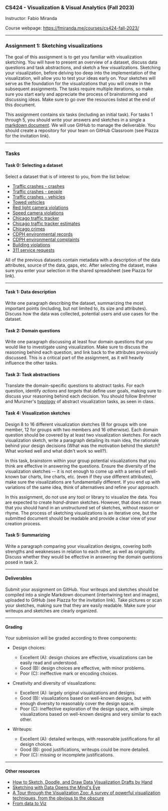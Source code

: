 ### CS424 - Visualization & Visual Analytics (Fall 2023)

Instructor: Fabio Miranda

Course webpage: https://fmiranda.me/courses/cs424-fall-2023/

---

### Assignment 1: Sketching visualizations

The goal of this assignment is to get you familiar with visualization sketching. You will have to present an overview of a dataset, discuss data questions and task abstractions, and sketch a few visualizations. Sketching your visualization, before delving too deep into the implementation of the visualization, will allow you to test your ideas early on. Your sketches will serve as the foundation for the visualizations that you will create in the subsequent assignments. The tasks require multiple iterations, so make sure you start early and appreciate the process of brainstorming and discussing ideas. Make sure to go over the resources listed at the end of this document.

This assignment contains six tasks (including an initial task). For tasks 1 through 5, you should write your answers and sketches in a single a [markdown document](https://www.markdownguide.org/getting-started/). We will use GitHub to manage the deliverable. You should create a repository for your team on GitHub Classroom (see Piazza for the invitation link).

---

### Tasks

#### Task 0: Selecting a dataset

Select a dataset that is of interest to you, from the list below:

* [Traffic crashes - crashes](https://data.cityofchicago.org/Transportation/Traffic-Crashes-Crashes/85ca-t3if)
* [Traffic crashes - people](https://data.cityofchicago.org/Transportation/Traffic-Crashes-People/u6pd-qa9d)
* [Traffic crashes - vehicles](https://data.cityofchicago.org/Transportation/Traffic-Crashes-Vehicles/68nd-jvt3)
* [Towed vehicles](https://data.cityofchicago.org/Transportation/Towed-Vehicles/ygr5-vcbg)
* [Red light camera violations](https://data.cityofchicago.org/Transportation/Red-Light-Camera-Violations/spqx-js37)
* [Speed camera violations](https://data.cityofchicago.org/Transportation/Speed-Camera-Violations/hhkd-xvj4)
* [Chicago traffic tracker](https://data.cityofchicago.org/Transportation/Chicago-Traffic-Tracker-Historical-Congestion-Esti/sxs8-h27x)
* [Chicago traffic tracker estimates](https://data.cityofchicago.org/Transportation/Chicago-Traffic-Tracker-Congestion-Estimates-by-Se/n4j6-wkkf)
* [Chicago crimes](https://data.cityofchicago.org/Public-Safety/Crimes-2001-to-Present/ijzp-q8t2)
* [CDPH environmental records](https://data.cityofchicago.org/Environment-Sustainable-Development/CDPH-Environmental-Records-Lookup-Table/a9u4-3dwb)
* [CDPH environmental complaints](https://data.cityofchicago.org/Environment-Sustainable-Development/CDPH-Environmental-Complaints/fypr-ksnz)
* [Building violations](https://data.cityofchicago.org/Buildings/Building-Violations/22u3-xenr)
* [311 service requests](https://data.cityofchicago.org/Service-Requests/311-Service-Requests/v6vf-nfxy)

All of the previous datasets contain metadata with a description of the data attributes, source of the data, gaps, etc. After selecting the dataset, make sure you enter your selection in the shared spreadsheet (see Piazza for link).

---

#### Task 1: Data description

Write one paragraph describing the dataset, summarizing the most important points (including, but not limited to, its size and attributes). Discuss how the data was collected, potential users and use cases for the dataset.

#### Task 2: Domain questions

Write one paragraph discussing at least four domain questions that you would like to investigate using visualization. Make sure to discuss the reasoning behind each question, and link back to the attributes previously discussed. This is a critical part of the assignment, as it will heavily influence the other tasks.

#### Task 3: Task abstractions

Translate the domain-specific questions to abstract tasks. For each question, identify *actions* and *targets* that define user goals, making sure to discuss your reasoning behind each decision. You should follow Brehmer and Munzner's [typology](https://www.cs.ubc.ca/labs/imager/tr/2013/MultiLevelTaskTypology/brehmer_infovis13.pdf) of abstract visualization tasks, as seen in class.

#### Task 4: Visualization sketches

Design 8 to 16 different visualization sketches (8 for groups with one member, 12 for groups with two members and 16 otherwise). Each domain question should be covered by at least two visualization sketches. For each visualization sketch, write a paragraph detailing its main idea, the rationale behind your design decisions (What was the motivation behind the sketch? What worked well and what didn't work so well?).

In this task, brainstorm within your group potential visualizations that you think are effective in answering the questions. Ensure the diversity of the visualization sketches -- it is not enough to come up with a series of well-known bar charts, line charts, etc. (even if they use different attributes), make sure the visualizations are fundamentally different. If you end up with variations of the same idea, think of alternatives and refine your approach.

In this assignment, do not use any tool or library to visualize the data. You are expected to create *hand-drawn* sketches. However, that does not mean that you should hand in an unstructured set of sketches, without reason or rhyme. The process of sketching visualizations is an iterative one, but the submitted document should be readable and provide a clear view of your creation process.

#### Task 5: Summarizing

Write a paragraph comparing your visualization designs, covering both strengths and weaknesses in relation to each other, as well as originality. Discuss whether they would be effective in answering the domain questions posed in task 2.

---

#### Deliverables

Submit your assignment on GitHub. Your writeups and sketches should be compiled into a single Markdown document (intertwining text and images), uploaded to GitHub (see Piazza for the invitation link). Take pictures or scan your sketches, making sure that they are easily readable. Make sure your writeups and sketches are clearly organized.

---

#### Grading

Your submission will be graded according to three components:

- Design choices:
  - Excellent (A): design choices are effective, visualizations can be easily read and understood.
  - Good (B): design choices are effective, with minor problems.
  - Poor (C): ineffective mark or encoding choices.

- Creativity and diversity of visualizations:
  - Excellent (A): largely original visualizations and designs.
  - Good (B): visualizations based on well-known designs, but with enough diversity to reasonably cover the design space.
  - Poor (C): ineffective exploration of the design space, with simple visualizations based on well-known designs and very similar to each other.

- Writeups:
  - Excellent (A): detailed writeups, with reasonable justifications for all design choices.
  - Good (B): good justifications, writeups could be more detailed.
  - Poor (C): missing or incomplete justifications.

----

#### Other resources

* [How to Sketch, Doodle, and Draw Data Visualization Drafts by Hand](https://depictdatastudio.com/how-to-sketch-doodle-and-draw-data-visualization-drafts-by-hand/)
* [Sketching with Data Opens the Mind's Eye](https://medium.com/accurat-in-sight/sketching-with-data-opens-the-mind-s-eye-92d78554565)
* [A Tour through the Visualization Zoo: A survey of powerful visualization techniques, from the obvious to the obscure](https://dl.acm.org/doi/10.1145/1794514.1805128)
* [From data to Viz](https://www.data-to-viz.com/)
